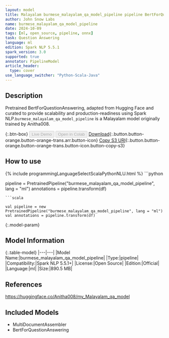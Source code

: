 ```yaml
---
layout: model
title: Malayalam burmese_malayalam_qa_model_pipeline pipeline BertForQuestionAnswering from Anitha008
author: John Snow Labs
name: burmese_malayalam_qa_model_pipeline
date: 2024-10-09
tags: [ml, open_source, pipeline, onnx]
task: Question Answering
language: ml
edition: Spark NLP 5.5.1
spark_version: 3.0
supported: true
annotator: PipelineModel
article_header:
  type: cover
use_language_switcher: "Python-Scala-Java"
---
```


## Description

Pretrained BertForQuestionAnswering, adapted from Hugging Face and curated to provide scalability and production-readiness using Spark NLP.`burmese_malayalam_qa_model_pipeline` is a Malayalam model originally trained by Anitha008.

{:.btn-box}
<button class="button button-orange" disabled>Live Demo</button>
<button class="button button-orange" disabled>Open in Colab</button>
[Download](https://s3.amazonaws.com/auxdata.johnsnowlabs.com/public/models/burmese_malayalam_qa_model_pipeline_ml_5.5.1_3.0_1728453536460.zip){:.button.button-orange.button-orange-trans.arr.button-icon}
[Copy S3 URI](s3://auxdata.johnsnowlabs.com/public/models/burmese_malayalam_qa_model_pipeline_ml_5.5.1_3.0_1728453536460.zip){:.button.button-orange.button-orange-trans.button-icon.button-copy-s3}

## How to use



<div class="tabs-box" markdown="1">
{% include programmingLanguageSelectScalaPythonNLU.html %}
```python

pipeline = PretrainedPipeline("burmese_malayalam_qa_model_pipeline", lang = "ml")
annotations =  pipeline.transform(df)   

```
```scala

val pipeline = new PretrainedPipeline("burmese_malayalam_qa_model_pipeline", lang = "ml")
val annotations = pipeline.transform(df)

```
</div>

{:.model-param}
## Model Information

{:.table-model}
|---|---|
|Model Name:|burmese_malayalam_qa_model_pipeline|
|Type:|pipeline|
|Compatibility:|Spark NLP 5.5.1+|
|License:|Open Source|
|Edition:|Official|
|Language:|ml|
|Size:|890.5 MB|

## References

https://huggingface.co/Anitha008/my_Malayalam_qa_model

## Included Models

- MultiDocumentAssembler
- BertForQuestionAnswering